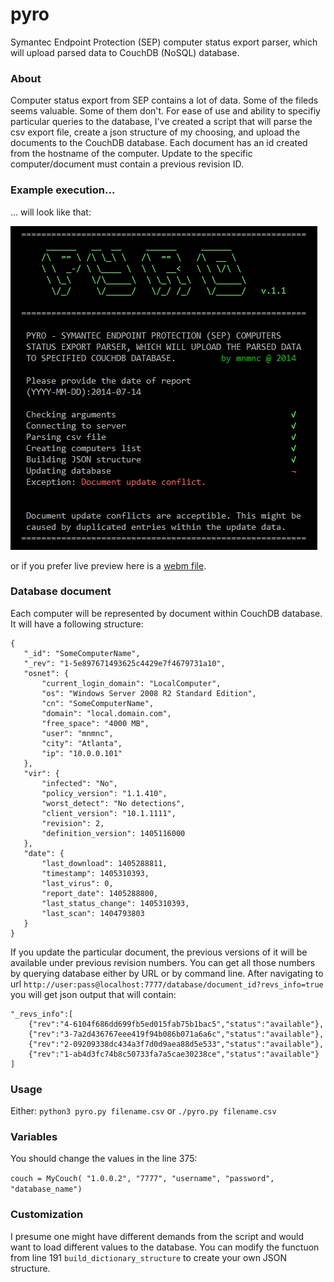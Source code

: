 pyro
====

Symantec Endpoint Protection (SEP) computer status export parser, which will upload parsed data to CouchDB (NoSQL) database.

### About
Computer status export from SEP contains a lot of data. Some of the fileds seems valuable. Some of them don't. For ease of use and ability to specifiy particular queries to the database, I've created a script that will parse the csv export file, create a json structure of my choosing, and upload the documents to the CouchDB database. Each document has an id created from the hostname of the computer. Update to the specific computer/document must contain a previous revision ID. 

### Example execution...
... will look like that:

![Pyro example execution](https://raw.githubusercontent.com/mnmnc/img/master/pyro1.jpg)

or if you prefer live preview here is a [webm file](https://raw.githubusercontent.com/mnmnc/img/master/out2.webm).


### Database document
Each computer will be represented by document within CouchDB database. It will have a following structure:

```
{
   "_id": "SomeComputerName",
   "_rev": "1-5e897671493625c4429e7f4679731a10",
   "osnet": {
       "current_login_domain": "LocalComputer",
       "os": "Windows Server 2008 R2 Standard Edition",
       "cn": "SomeComputerName",
       "domain": "local.domain.com",
       "free_space": "4000 MB",
       "user": "mnmnc",
       "city": "Atlanta",
       "ip": "10.0.0.101"
   },
   "vir": {
       "infected": "No",
       "policy_version": "1.1.410",
       "worst_detect": "No detections",
       "client_version": "10.1.1111",
       "revision": 2,
       "definition_version": 1405116000
   },
   "date": {
       "last_download": 1405288811,
       "timestamp": 1405310393,
       "last_virus": 0,
       "report_date": 1405288800,
       "last_status_change": 1405310393,
       "last_scan": 1404793803
   }
}
```

If you update the particular document, the previous versions of it will be available under previous revision numbers.
You can get all those numbers by querying database either by URL or by command line.
After navigating to url `http://user:pass@localhost:7777/database/document_id?revs_info=true` you will get json output that will contain:
```
"_revs_info":[
	{"rev":"4-6104f686dd699fb5ed015fab75b1bac5","status":"available"},
	{"rev":"3-7a2d436767eee419f94b086b071a6a6c","status":"available"},
	{"rev":"2-09209338dc434a3f7d0d9aea88d5e533","status":"available"},
	{"rev":"1-ab4d3fc74b8c50733fa7a5cae30238ce","status":"available"}
]
```


### Usage

Either: `python3 pyro.py filename.csv` or `./pyro.py filename.csv`

### Variables
You should change the values in the line 375:

  `couch = MyCouch( "1.0.0.2", "7777", "username", "password", "database_name")`

### Customization

I presume one might have different demands from the script and would want to load different values to the database. You can modify the functuon from line 191 `build_dictionary_structure` to create your own JSON structure.
